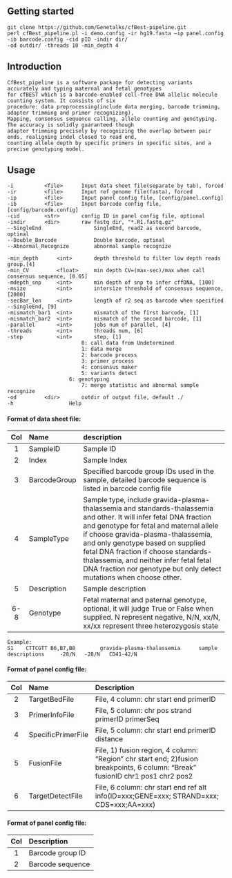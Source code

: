 ## Getting started

	git clone https://github.com/Genetalks/cfBest-pipeline.git
	perl cfBest_pipeline.pl -i demo.config -ir hg19.fasta –ip panel.config -ib barcode.config -cid pID -indir dir/ 
	-od outdir/ -threads 10 -min_depth 4

## Introduction

	CfBest_pipeline is a software package for detecting variants accurately and typing maternal and fetal genotypes 
	for cfBEST which is a barcode-enabled cell-free DNA allelic molecule counting system. It consists of six 
	procedure: data preprocessing(include data merging, barcode trimming, adapter trimming and primer recognizing), 
	Mapping, consensus sequence calling, allele counting and genotyping. The accuracy is solidly guaranteed though 
	adapter trimming precisely by recognizing the overlap between pair ends, realigning indel closed to read end, 
	counting allele depth by specific primers in specific sites, and a precise genotyping model.

## Usage
	-i        	<file>    	Input data sheet file(separate by tab), forced
  	-ir       	<file>    	Input ref genome file(fasta), forced
  	-ip       	<file>    	Input panel config file, [config/panel.config]
  	-ib       	<file>    	Input barcode config file, [config/barcode.config]
  	-cid      	<str>     	config ID in panel config file, optional
  	-indir    	<dir>      	raw fastq dir, "*.R1.fastq.gz"
  	--SingleEnd         		SingleEnd, read2 as second barcode, optinal
  	--Double_Barcode    		Double barcode, optinal
  	--Abnormal_Recognize   		abnormal sample recognize
	
 	-min_depth     	<int>    	depth threshold to filter low depth reads group.[4]
 	-min_CV       	<float>  	min depth CV=(max-sec)/max when call consensus sequence, [0.65]
  	-mdepth_snp    	<int>    	min depth of snp to infer cffDNA, [100]
  	-msize         	<int>    	intersize threshold of consensus sequence,[2000]
  	-secBar_len    	<int>    	length of r2 seq as barcode when specified --SingleEnd, [9]
  	-mismatch_bar1 	<int>    	mismatch of the first barcode, [1]
  	-mismatch_bar2 	<int>    	mismatch of the second barcode, [1]
  	-parallel      	<int>     	jobs num of parallel, [4]
  	-threads       	<int>    	threads num, [6]
  	-step          	<int>    	step, [1]
        				  	0: call data from Undetermined
        					1: data merge
        					2: barcode process
        					3: primer process
        					4: consensus maker
        					5: variants detect
						6: genotyping
        					7: merge statistic and abnormal sample recognize
  	-od 		<dir>    	outdir of output file, default ./
  	-h         			Help

#### Format of data sheet file: 

Col|Name|description
:-:|:---|:---------
1|SampleID|Sample ID
2|Index|Sample Index 
3|BarcodeGroup|Specified barcode group IDs used in the sample, detailed barcode sequence is listed in barcode config file
4|SampleType|Sample type, include gravida-plasma-thalassemia and standards-thalassemia and other. It will infer fetal DNA fraction and genotype for fetal and maternal allele if choose gravida-plasma-thalassemia, and only genotype based on supplied fetal DNA fraction if choose standards-thalassemia, and neither infer fetal fetal DNA fraction nor genotype but only detect mutations when choose other.
5|Description|Sample description
6-8|Genotype|Fetal maternal and paternal genotype, optional, it will judge True or False when supplied. N represent negative, N/N, xx/N, xx/xx represent three heterozygosis state

	Example:
	S1    CTTCGTT B6,B7,B8        gravida-plasma-thalassemia      sample descriptions     -28/N   -28/N   CD41-42/N

#### Format of panel config file:

Col|Name|Description
:-:|:---|:---------
2|TargetBedFile|File, 4 column: chr start end primerID
3|PrimerInfoFile|File, 5 column: chr pos strand primerID primerSeq
4|SpecificPrimerFile|File, 5 column: chr start end primerID distance
5|FusionFile|File, 1) fusion region, 4 column: “Region” chr start end; 2)fusion breakpoints, 6 column: “Break” fusionID chr1 pos1 chr2 pos2
6|TargetDetectFile|File, 6 column: chr start end ref alt info(ID=xxx;GENE=xxx; STRAND=xxx; CDS=xxx;AA=xxx)



#### Format of panel config file:

Col	|Description
:-:	|:----------
1	|Barcode group ID
2	|Barcode sequence

